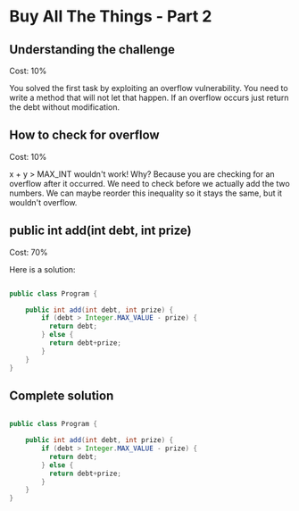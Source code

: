 Buy All The Things - Part 2
===========================

## Understanding the challenge

Cost: 10%

You solved the first task by exploiting an overflow vulnerability. You need to write a method that will not let that happen.
If an overflow occurs just return the debt without modification.

## How to check for overflow

Cost: 10%

x + y > MAX_INT wouldn't work! Why? Because you are checking for an overflow after it occurred.
We need to check before we actually add the two numbers. We can maybe reorder this inequality so it stays the same, but it wouldn't overflow.

## public int add(int debt, int prize)

Cost: 70%

Here is a solution:

```java

public class Program {

    public int add(int debt, int prize) {
        if (debt > Integer.MAX_VALUE - prize) {
          return debt;
        } else {
          return debt+prize;
        }
    }
}

```

## Complete solution

```java

public class Program {

    public int add(int debt, int prize) {
        if (debt > Integer.MAX_VALUE - prize) {
          return debt;
        } else {
          return debt+prize;
        }
    }
}

```
